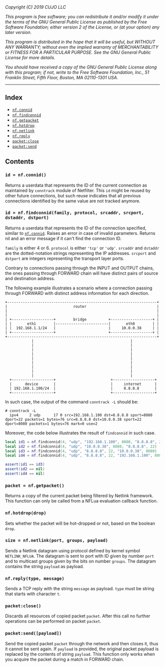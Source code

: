 _Copyright (C) 2019  CUJO LLC_

_This program is free software; you can redistribute it and/or modify_
_it under the terms of the GNU General Public License as published by_
_the Free Software Foundation; either version 2 of the License, or_
_(at your option) any later version._

_This program is distributed in the hope that it will be useful,_
_but WITHOUT ANY WARRANTY; without even the implied warranty of_
_MERCHANTABILITY or FITNESS FOR A PARTICULAR PURPOSE.  See the_
_GNU General Public License for more details._

_You should have received a copy of the GNU General Public License along_
_with this program; if not, write to the Free Software Foundation, Inc.,_
_51 Franklin Street, Fifth Floor, Boston, MA 02110-1301 USA._
- - -

Index
-----

- [`nf.connid`](#id--nfconnid)
- [`nf.findconnid`](##id--nffindconnidfamily-protocol-srcaddr-srcport-dstaddr-dstport)
- [`nf.getpacket`](#packet--nfgetpacket)
- [`nf.hotdrop`](#nfhotdropdrop)
- [`nf.netlink`](#size--nfnetlinkport-groups-payload)
- [`nf.reply`](#nfreplytype-message)
- [`packet:close`](#packetclose)
- [`packet:send`](#packetsendpayload)

Contents
--------

### `id = nf.connid()`

Returns a userdata that represents the ID of the current connection as maintained by `conntrack` module of Netfilter.
This `id` might be reused by other future connections, but such reuse indicates that all previous connections identified by the same value are not tracked anymore.

### `id = nf.findconnid(family, protocol, srcaddr, srcport, dstaddr, dstport)`

Returns a userdata that represents the ID of the connection specified, similar to [`nf.connid`](#id--nfconnid). Raises an error in case of invalid parameters.
Returns nil and an error message if it can't find the connection ID.

`family` is either 4 or 6.
`protocol` is either `'tcp'` or `'udp'`.
`srcaddr` and `dstaddr` are the dotted-notation strings representing the IP addresses.
`srcport` and `dstport` are integers representing the transport layer ports.

Contrary to connections passing through the INPUT and OUTPUT chains, the ones passing through FORWARD chain will have distinct pairs of source and destination address.

The following example illustrates a scenario where a connection passing through FORWARD with distinct address information for each direction.

```
+--------------------------------------------------------------------+
|                              router                                |
|                                                                    |
|                                                                    |
| +-------------------+        bridge          +-------------------+ |
| |       eth1        |------------------------|       eth0        | |
| |  192.168.1.1/24   |                        |     10.0.0.38     | |
| +-------------------+                        +-------------------+ |
+--------------------------------------------------------------------+
            |                                            |
            |                                            |
            |                                            |
            |                                            |
            |                                            |
            |                                            |
            |                                            |
            |                                            |
            |                                            |
  +-------------------+                         +-------------------+
  |      device       |                         |     internet      |
  | 192.168.1.100/24  |                         |     8.8.8.8       |
  +-------------------+                         +-------------------+

```

In such case, the output of the command `conntrack -L` should be:

```
# conntrack -L
  ipv4     2 udp      17 0 src=192.168.1.100 dst=8.8.8.8 sport=8080 dport=22 packets=1 bytes=76 src=8.8.8.8 dst=10.0.0.38 sport=22 dport=8080 packets=1 bytes=76 mark=0 use=2
```

Moreover, the code below illustrates the result of `findconnid` in such case.

```lua
local id1 = nf.findconnid(4, "udp", "192.168.1.100", 8080, "8.8.8.8", 22)
local id2 = nf.findconnid(4, "udp", "10.0.0.38", 8080, "8.8.8.8", 22)
local id3 = nf.findconnid(4, "udp", "8.8.8.8", 22, "10.0.0.38", 8080)
local id4 = nf.findconnid(4, "udp", "8.8.8.8", 22, "192.168.1.100", 8080)

assert(id1 == id3)
assert(id2 == nil)
assert(id4 == nil)
```

### `packet = nf.getpacket()`

Returns a copy of the current packet being filtered by Netlink framework.
This function can only be called from a NFLua evaluation callback function.

### `nf.hotdrop(drop)`

Sets whether the packet will be hot-dropped or not, based on the boolean `drop`.

### `size = nf.netlink(port, groups, payload)`

Sends a Netlink datagram using protocol defined by kernel symbol `NETLINK_NFLUA`.
The datagram is sent to port with ID given by number `port` and to multicast groups given by the bits on number `groups`.
The datagram contains the string `payload` as payload.

### `nf.reply(type, message)`

Sends a TCP reply with the string `message` as payload.
`type` must be string that starts with character `t`.

### `packet:close()`

Discards all resources of copied packet `packet`.
After this call no further operations can be performed on packet `packet`.

### `packet:send([payload])`

Send the copied packet `packet` through the network and then closes it, thus it cannot be sent again.
If `payload` is provided, the original packet payload is replaced by the contents of string `payload`.
This function only works when you acquire the packet during a match in FORWARD chain.
